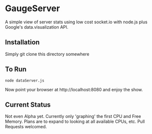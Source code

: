# GaugeServer

A simple view of server stats using low cost socket.io with node.js plus Google's data.visualization API.

## Installation

Simply git clone this directory somewhere

## To Run

    node dataServer.js

Now point your browser at http://localhost:8080 and enjoy the show.

## Current Status

Not even Alpha yet. Currently only 'graphing' the first CPU and Free Memory. Plans are to expand to looking at all available CPUs, etc. Pull Requests welcomed.

